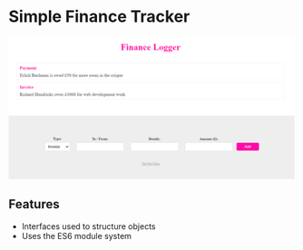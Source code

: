 # Simple Finance Tracker

<img src="finance-img.png" width="800">

## Features

- Interfaces used to structure objects
- Uses the ES6 module system
